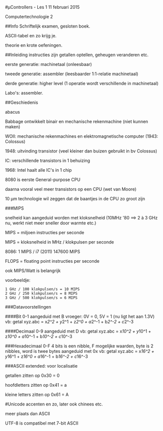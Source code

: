 #µControllers - Les 1
11 februari 2015

Computertechnologie 2

##Info
Schriftelijk examen, gesloten boek.

ASCII-tabel en zo krijg je.

theorie en krote oefeningen.

##Inleiding
instructies zijn getallen optellen, geheugen veranderen etc.

eerste generatie: machinetaal (onleesbaar)

tweede generatie: assembler (leesbaarder 1:1-relatie machinetaal)

derde generatie: higher level (1 operatie wordt verschillende in machinetaal)

Labo's: assembler.

##Geschiedenis

abacus

Babbage ontwikkelt binair en mechanische rekenmachine (niet kunnen maken)

WOII: mechanische rekenmachines en elektromagnetische computer (1943: Colossus)

1948: uitvinding transistor (veel kleiner dan buizen gebruikt in bv Colossus)

IC: verschillende transistors in 1 behuizing

1968: Intel haalt alle IC's in 1 chip

8080 is eerste General-purpose CPU

daarna vooral veel meer transistors op een CPU (wet van Moore)

10 µm technologie wil zeggen dat de baantjes in de CPU zo groot zijn

###MIPS

snelheid kan aangeduid worden met kloksnelheid (10MHz '80 ==> 2 à 3 GHz nu, werkt niet meer sneller door warmte etc.)

MIPS = miljoen instructies per seconde

MIPS = kloksnelheid in MHz / klokpulsen per seconde

8086: 1 MIPS / i7 (2011) 147600 MIPS

FLOPS = floating point instructies per seconde

ook MIPS/Watt is belangrijk

voorbeeldje:

```
1 GHz / 100 klokpulsen/s = 10 MIPS
2 GHz / 250 klokpulsen/s = 8 MIPS
3 GHz / 500 klokpulsen/s = 6 MIPS
```

###Datavoorstellingen

####Bit
0-1
aangeduid met B
vroeger: 0V = 0, 5V = 1 (nu ligt het aan 1.3V)
vb: getal xyz.abc = x*2^2 + y*2^1 + z*2^0 + a*2^-1 + b*2^-2 + c*2^-3

####Decimaal
0-9
aangeduid met D
vb: getal xyz.abc = x*10^2 + y*10^1 + z*10^0 + a*10^-1 + b*10^-2 + c*10^-3

###Hexadecimaal
0-F
4 bits is een nibble, F mogelijke waarden, byte is 2 nibbles, word is twee bytes
aangeduid met 0x
vb: getal xyz.abc = x*16^2 + y*16^1 + z*16^0 + a*16^-1 + b*16^-2 + c*16^-3

###ASCII
extended: voor localisatie

getallen zitten op 0x30 = 0

hoofdletters zitten op 0x41 = a

kleine letters zitten op 0x61 = A

#Unicode
accenten en zo, later ook chinees etc.

meer plaats dan ASCII

UTF-8 is compatibel met 7-bit ASCII